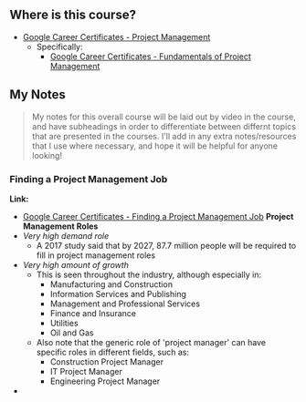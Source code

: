 ## Where is this course?
- [Google Career Certificates - Project Management](https://www.youtube.com/c/GoogleCareerCertificates/playlists)
	- Specifically:
		- [Google Career Certificates - Fundamentals of Project Management](https://www.youtube.com/watch?v=y7LDaaFeNn4&list=PLTZYG7bZ1u6puLWxUtqAjZkIB4dB_JFzk)

## My Notes
> My notes for this overall course will be laid out by video in the course, and have subheadings in order to differentiate between differnt topics that are presented in the courses. I'll add in any extra notes/resources that I use where necessary, and hope it will be helpful for anyone looking!

### Finding a Project Management Job
**Link:**
- [Google Career Certificates - Finding a Project Management Job](https://youtu.be/y7LDaaFeNn4)
**Project Management Roles**
- *Very high demand role*
	- A 2017 study said that by 2027, 87.7 million people will be required to fill in project management roles
- *Very high amount of growth*
	- This is seen throughout the industry, although especially in:
		- Manufacturing and Construction
		- Information Services and Publishing
		- Management and Professional Services
		- Finance and Insurance
		- Utilities
		- Oil and Gas
	- Also note that the generic role of 'project manager' can have specific roles in different fields, such as:
		- Construction Project Manager
		- IT Project Manager
		- Engineering Project Manager
- 
